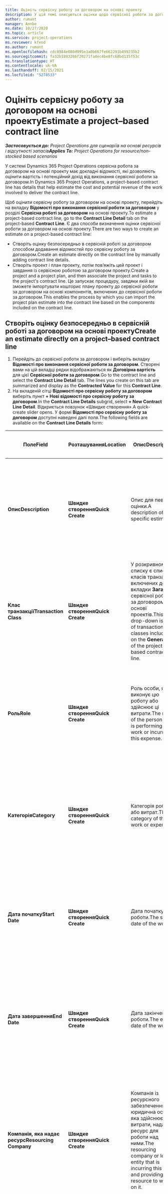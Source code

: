 ```yaml
---
title: Оцініть сервісну роботу за договором на основі проекту
description: У цій темі описуються оцінки щодо сервісної роботи за договором на основі проекту.
author: rumant
manager: Annbe
ms.date: 10/27/2020
ms.topic: article
ms.service: project-operations
ms.reviewer: kfend
ms.author: rumant
ms.openlocfilehash: cdc8984e080d995e3a0b667fe662291b499235b2
ms.sourcegitcommit: fa32b1893286f20271fa4ec4be8fc68bd135f53c
ms.translationtype: HT
ms.contentlocale: uk-UA
ms.lasthandoff: 02/15/2021
ms.locfileid: "5278533"
---
```

# <a name="estimate-a-projectbased-contract-line"></a><span data-ttu-id="8b284-103">Оцініть сервісну роботу за договором на основі проекту</span><span class="sxs-lookup"><span data-stu-id="8b284-103">Estimate a project–based contract line</span></span>

<span data-ttu-id="8b284-104">_**Застосовується до:** Project Operations для сценаріїв на основі ресурсів і відсутності запасів_</span><span class="sxs-lookup"><span data-stu-id="8b284-104">_**Applies To:** Project Operations for resource/non-stocked based scenarios_</span></span> 

<span data-ttu-id="8b284-105">У системі Dynamics 365 Project Operations сервісна робота за договором на основі проекту має докладні відомості, які дозволяють оцінити вартість і потенційний дохід від виконання сервісної роботи за договором.</span><span class="sxs-lookup"><span data-stu-id="8b284-105">In Dynamics 365 Project Operations, a project-based contract line has details that help estimate the cost and potential revenue of the work involved to deliver the contract line.</span></span>

<span data-ttu-id="8b284-106">Щоб оцінити сервісну роботу за договором на основі проекту, перейдіть на вкладку **Відомості про виконання сервісної роботи за договором** у розділі **Сервісна роботі за договором** на основі проекту.</span><span class="sxs-lookup"><span data-stu-id="8b284-106">To estimate a project-based contract line, go to the **Contract Line Detail** tab on the project-based **Contract Line**.</span></span>  <span data-ttu-id="8b284-107">Є два способи визначення оцінки сервісної роботи за договором на основі проекту.</span><span class="sxs-lookup"><span data-stu-id="8b284-107">There are two ways to create an estimate on a project-based contract line:</span></span>

   - <span data-ttu-id="8b284-108">Створіть оцінку безпосередньо в сервісній роботі за договором способом додавання відомостей про сервісну роботу за договором.</span><span class="sxs-lookup"><span data-stu-id="8b284-108">Create an estimate directly on the contract line by manually adding contract line details.</span></span>
   - <span data-ttu-id="8b284-109">Створіть проект і план проекту, потім пов’яжіть цей проект і завдання із сервісною роботою за договором проекту.</span><span class="sxs-lookup"><span data-stu-id="8b284-109">Create a project and a project plan, and then associate the project and tasks to the project's contract line.</span></span> <span data-ttu-id="8b284-110">Це запускає процедуру, завдяки якій ви зможете імпортувати кошторис плану проекту до сервісної роботи за договором на основі компонентів, включених до сервісної роботи за договором.</span><span class="sxs-lookup"><span data-stu-id="8b284-110">This enables the process by which you can import the project plan estimate into the contract line based on the components included on the contract line.</span></span>

## <a name="create-an-estimate-directly-on-a-projectbased-contract-line"></a><span data-ttu-id="8b284-111">Створіть оцінку безпосередньо в сервісній роботі за договором на основі проекту</span><span class="sxs-lookup"><span data-stu-id="8b284-111">Create an estimate directly on a project–based contract line</span></span>

1. <span data-ttu-id="8b284-112">Перейдіть до сервісної роботи за договором і виберіть вкладку **Відомості про виконання сервісної роботи за договором**. Створені вами на цій вкладці рядки відображаються як **Договірна вартість** для цієї **Сервісної роботи за договором**.</span><span class="sxs-lookup"><span data-stu-id="8b284-112">Go to the contract line and select the **Contract Line Detail** tab. The lines you create on this tab are summarized and display as the **Contracted Value** for this **Contract Line**.</span></span> 
2. <span data-ttu-id="8b284-113">На вкладеній сітці **Відомості про сервісну роботу за договором** виберіть пункт **+ Нові відомості про сервісну роботу за договором**.</span><span class="sxs-lookup"><span data-stu-id="8b284-113">In the **Contract Line Details** subgrid, select **+ New Contract Line Detail**.</span></span> <span data-ttu-id="8b284-114">Відкриється повзунок «Швидке створення».</span><span class="sxs-lookup"><span data-stu-id="8b284-114">A quick-create slider opens.</span></span> <span data-ttu-id="8b284-115">У формі **Відомості про сервісну роботу за договором** доступні наведені далі поля.</span><span class="sxs-lookup"><span data-stu-id="8b284-115">The following fields are available on the **Contract Line Details** form:</span></span>

| <span data-ttu-id="8b284-116">Поле</span><span class="sxs-lookup"><span data-stu-id="8b284-116">Field</span></span> | <span data-ttu-id="8b284-117">Розташування</span><span class="sxs-lookup"><span data-stu-id="8b284-117">Location</span></span> | <span data-ttu-id="8b284-118">Опис</span><span class="sxs-lookup"><span data-stu-id="8b284-118">Description</span></span> | <span data-ttu-id="8b284-119">Вплив на наступні етапи</span><span class="sxs-lookup"><span data-stu-id="8b284-119">Downstream impact</span></span> |
| --- | --- | --- | --- |
| <span data-ttu-id="8b284-120">**Опис**</span><span class="sxs-lookup"><span data-stu-id="8b284-120">**Description**</span></span> | <span data-ttu-id="8b284-121">**Швидке створення**</span><span class="sxs-lookup"><span data-stu-id="8b284-121">**Quick Create**</span></span> | <span data-ttu-id="8b284-122">Опис для певної оцінки.</span><span class="sxs-lookup"><span data-stu-id="8b284-122">A description of the specific estimate.</span></span> | <span data-ttu-id="8b284-123">Щодо витрат, які створюються автоматично, це поле за замовчуванням використовує пов’язані відомості сервісної роботи за договором.</span><span class="sxs-lookup"><span data-stu-id="8b284-123">This field defaults to the related contract line detail for costs that are automatically created.</span></span> |
| <span data-ttu-id="8b284-124">**Клас транзакції**</span><span class="sxs-lookup"><span data-stu-id="8b284-124">**Transaction Class**</span></span> | <span data-ttu-id="8b284-125">**Швидке створення**</span><span class="sxs-lookup"><span data-stu-id="8b284-125">**Quick Create**</span></span> | <span data-ttu-id="8b284-126">У розкривному списку є список класів транзакцій, включених до вкладки **Загальні** сервісної роботи за договором на основі проектів.</span><span class="sxs-lookup"><span data-stu-id="8b284-126">This drop-down is a list of transaction classes included on the **General** tab of the project-based contract line.</span></span> | <span data-ttu-id="8b284-127">Щодо витрат, які створюються автоматично, це поле за замовчуванням використовує пов’язані відомості сервісної роботи за договором.</span><span class="sxs-lookup"><span data-stu-id="8b284-127">This field defaults to the related contract line detail for costs that are automatically created.</span></span> |
| <span data-ttu-id="8b284-128">**Роль**</span><span class="sxs-lookup"><span data-stu-id="8b284-128">**Role**</span></span> | <span data-ttu-id="8b284-129">**Швидке створення**</span><span class="sxs-lookup"><span data-stu-id="8b284-129">**Quick Create**</span></span> | <span data-ttu-id="8b284-130">Роль особи, яка виконує цю роботу або здійснює ці витрати.</span><span class="sxs-lookup"><span data-stu-id="8b284-130">The role of the person who is performing this work or incurring this expense.</span></span> | <span data-ttu-id="8b284-131">Щодо витрат, які створюються автоматично, це поле за замовчуванням використовує пов’язані відомості сервісної роботи за договором.</span><span class="sxs-lookup"><span data-stu-id="8b284-131">This field defaults to the related contract line detail for costs that are automatically created.</span></span> |
| <span data-ttu-id="8b284-132">**Категорія**</span><span class="sxs-lookup"><span data-stu-id="8b284-132">**Category**</span></span> | <span data-ttu-id="8b284-133">**Швидке створення**</span><span class="sxs-lookup"><span data-stu-id="8b284-133">**Quick Create**</span></span> | <span data-ttu-id="8b284-134">Категорія роботи або витрат.</span><span class="sxs-lookup"><span data-stu-id="8b284-134">The category of the work or expense.</span></span> | <span data-ttu-id="8b284-135">Щодо витрат, які створюються автоматично, це поле за замовчуванням використовує пов’язані відомості сервісної роботи за договором.</span><span class="sxs-lookup"><span data-stu-id="8b284-135">This field defaults to the related contract line detail for costs that are automatically created.</span></span> |
| <span data-ttu-id="8b284-136">**Дата початку**</span><span class="sxs-lookup"><span data-stu-id="8b284-136">**Start Date**</span></span> | <span data-ttu-id="8b284-137">**Швидке створення**</span><span class="sxs-lookup"><span data-stu-id="8b284-137">**Quick Create**</span></span> | <span data-ttu-id="8b284-138">Дата початку роботи.</span><span class="sxs-lookup"><span data-stu-id="8b284-138">The start date of the work.</span></span> | <span data-ttu-id="8b284-139">Щодо витрат, які створюються автоматично, це поле за замовчуванням використовує пов’язані відомості сервісної роботи за договором.</span><span class="sxs-lookup"><span data-stu-id="8b284-139">This field defaults to the related contract line detail for costs that are automatically created.</span></span> |
| <span data-ttu-id="8b284-140">**Дата завершення**</span><span class="sxs-lookup"><span data-stu-id="8b284-140">**End Date**</span></span> | <span data-ttu-id="8b284-141">**Швидке створення**</span><span class="sxs-lookup"><span data-stu-id="8b284-141">**Quick Create**</span></span> | <span data-ttu-id="8b284-142">Дата закінчення роботи.</span><span class="sxs-lookup"><span data-stu-id="8b284-142">The end date of the work.</span></span> | <span data-ttu-id="8b284-143">Щодо вартості, яка створюється автоматично, це поле за замовчуванням використовує пов’язані відомості сервісної роботи за договором.</span><span class="sxs-lookup"><span data-stu-id="8b284-143">This field defaults to the related contract line detail for the cost that is automatically created.</span></span> |
| <span data-ttu-id="8b284-144">**Компанія, яка надає ресурс**</span><span class="sxs-lookup"><span data-stu-id="8b284-144">**Resourcing Company**</span></span> | <span data-ttu-id="8b284-145">**Швидке створення**</span><span class="sxs-lookup"><span data-stu-id="8b284-145">**Quick Create**</span></span> | <span data-ttu-id="8b284-146">Компанія із ресурсного забезпечення або юридична особа, яка здійснює ці витрати, надає ресурс для роботи над ними.</span><span class="sxs-lookup"><span data-stu-id="8b284-146">The resourcing company or legal entity that is incurring this cost and providing the resource to work on it.</span></span> | <span data-ttu-id="8b284-147">Щодо витрат, які створюються автоматично, це поле за замовчуванням використовує пов’язані відомості сервісної роботи за договором.</span><span class="sxs-lookup"><span data-stu-id="8b284-147">This field defaults to the related contract line detail for costs that are automatically created.</span></span> <span data-ttu-id="8b284-148">Це поле також використовується при отриманні собівартості.</span><span class="sxs-lookup"><span data-stu-id="8b284-148">This field is also used in cost price retrieval.</span></span> |
| <span data-ttu-id="8b284-149">**Одиниця ресурсів**</span><span class="sxs-lookup"><span data-stu-id="8b284-149">**Resourcing Unit**</span></span> | <span data-ttu-id="8b284-150">**Швидке створення**</span><span class="sxs-lookup"><span data-stu-id="8b284-150">**Quick Create**</span></span> | <span data-ttu-id="8b284-151">Підрозділ ресурсів, який здійснює ці витрати та забезпечує ресурси для роботи з ними.</span><span class="sxs-lookup"><span data-stu-id="8b284-151">The resourcing unit that incurs this cost and provies the resource to work on it.</span></span> | <span data-ttu-id="8b284-152">Щодо витрат, які створюються автоматично, це поле за замовчуванням використовує пов’язані відомості сервісної роботи за договором.</span><span class="sxs-lookup"><span data-stu-id="8b284-152">This field defaults to the related contract line detail for costs that are automatically created.</span></span> <span data-ttu-id="8b284-153">Це поле також використовується при отриманні собівартості.</span><span class="sxs-lookup"><span data-stu-id="8b284-153">This field is also used in cost price retrieval.</span></span> |
| <span data-ttu-id="8b284-154">**Розклад одиниць**</span><span class="sxs-lookup"><span data-stu-id="8b284-154">**Unit schedule**</span></span> | <span data-ttu-id="8b284-155">**Швидке створення**</span><span class="sxs-lookup"><span data-stu-id="8b284-155">**Quick create**</span></span> | <span data-ttu-id="8b284-156">Група одиниць вимірювання роботи або витрат.</span><span class="sxs-lookup"><span data-stu-id="8b284-156">The unit group of the work or expense.</span></span> <span data-ttu-id="8b284-157">Одиниці вимірювання належать до розкладу одиниць або групи одиниць вимірювання.</span><span class="sxs-lookup"><span data-stu-id="8b284-157">Units belong to a unit schedule or a group of units.</span></span> <span data-ttu-id="8b284-158">Наприклад, *милі* та *кілометри (км)* є одиницями вимірювання, що належать до групи одиниць, які описують відстань.</span><span class="sxs-lookup"><span data-stu-id="8b284-158">For example, *miles* and *kilometers (Kms)* are units that belong to a group of units that describe distance.</span></span> | <span data-ttu-id="8b284-159">Щодо витрат, які створюються автоматично, це поле за замовчуванням використовує пов’язані відомості сервісної роботи за договором.</span><span class="sxs-lookup"><span data-stu-id="8b284-159">This field defaults to the related contract line detail for costs that are automatically created.</span></span> |
| <span data-ttu-id="8b284-160">**Одиниця вимірювання**</span><span class="sxs-lookup"><span data-stu-id="8b284-160">**Unit**</span></span> | <span data-ttu-id="8b284-161">**Швидке створення**</span><span class="sxs-lookup"><span data-stu-id="8b284-161">**Quick Create**</span></span> | <span data-ttu-id="8b284-162">Одиниця роботи або витрат.</span><span class="sxs-lookup"><span data-stu-id="8b284-162">The unit of work or expense.</span></span> | <span data-ttu-id="8b284-163">Щодо витрат, які створюються автоматично, це поле за замовчуванням використовує пов’язані відомості сервісної роботи за договором.</span><span class="sxs-lookup"><span data-stu-id="8b284-163">This field defaults to the related contract line detail for costs that are automatically created.</span></span> |
| <span data-ttu-id="8b284-164">**Кількість**</span><span class="sxs-lookup"><span data-stu-id="8b284-164">**Quantity**</span></span> | <span data-ttu-id="8b284-165">**Швидке створення**</span><span class="sxs-lookup"><span data-stu-id="8b284-165">**Quick Create**</span></span> | <span data-ttu-id="8b284-166">Кількість роботи або витрат.</span><span class="sxs-lookup"><span data-stu-id="8b284-166">The quantity of work or expense.</span></span> | <span data-ttu-id="8b284-167">Щодо витрат, які створюються автоматично, це поле за замовчуванням використовує пов’язані відомості сервісної роботи за договором.</span><span class="sxs-lookup"><span data-stu-id="8b284-167">This field defaults to the related contract line detail for costs that are automatically created.</span></span> |
| <span data-ttu-id="8b284-168">**Ціна за одиницю**</span><span class="sxs-lookup"><span data-stu-id="8b284-168">**Unit price**</span></span> | <span data-ttu-id="8b284-169">**Швидке створення**</span><span class="sxs-lookup"><span data-stu-id="8b284-169">**Quick Create**</span></span> | <span data-ttu-id="8b284-170">Ставка оплати, за якою виставляються рахунки роллю, що виконує роботу, або ціна збуту категорії витрат.</span><span class="sxs-lookup"><span data-stu-id="8b284-170">The bill rate of the role that is performing the work or the sales price of the expense category.</span></span> <span data-ttu-id="8b284-171">За замовчуванням у цьому полі зазначається **Час** із урахуванням поєднання ролі та підрозділу із забезпечення ресурсів, що зазначені в прайсі проекту, який є чинним станом на дату початку.</span><span class="sxs-lookup"><span data-stu-id="8b284-171">This field defaults for **Time** based on the role and resourcing unit combination on the project price list that is effective for the start date.</span></span> <span data-ttu-id="8b284-172">Налаштування ціни для категорії транзакцій у прайсі проекту, що є чинним станом на дату початку, є значенням витрат за замовчуванням у цьому полі.</span><span class="sxs-lookup"><span data-stu-id="8b284-172">For expenses, this field's default is from the price setup for the transaction category in the project price list that is effective for the start date.</span></span> <span data-ttu-id="8b284-173">Якщо метод ціноутворення для категорії транзакцій не є **ціна за одиницю**, значення за замовчуванням відсутнє, й це поле залишається порожнім.</span><span class="sxs-lookup"><span data-stu-id="8b284-173">If the pricing method for the transaction category is not **price-per-unit**, there is no default, and this field is left blank.</span></span> | <span data-ttu-id="8b284-174">Сума вартості, за якою виставляються рахунки роллю, що виконує роботу, або вартість одиниці товару в категорії витрат.</span><span class="sxs-lookup"><span data-stu-id="8b284-174">The cost rate of the role that is performing the work, or the cost per unit of the expense category.</span></span> <span data-ttu-id="8b284-175">Значенням за замовчуванням для цього поля є поєднання **Часу залежно від ролі** та підрозділу ресурсів у рядку ціни ролі в прайсі вартості, що пов’язаний із підрозділом, який відповідає за залучення клієнтів, і є чинним станом на дату початку.</span><span class="sxs-lookup"><span data-stu-id="8b284-175">This field defaults for **Time based on the role** and the resourcing unit combination on the role price line of the cost price list attached to the contracting unit effective for the start date.</span></span> <span data-ttu-id="8b284-176">Щодо витрат, значення цього поля за замовчуванням ґрунтується на рядку ціни категорії в прайсі вартості, що пов’язаний із підрозділом, який відповідає за залучення клієнтів, і є чинним станом на дату початку.</span><span class="sxs-lookup"><span data-stu-id="8b284-176">For expenses, this field's default is based on the category price line of the cost price list attached to the contracting unit that is effective for the start date.</span></span> <span data-ttu-id="8b284-177">Якщо метод ціноутворення для категорії транзакцій не ціна за одиницю, значення за замовчуванням відсутнє, і це поле лишається пустим.</span><span class="sxs-lookup"><span data-stu-id="8b284-177">If the pricing method for the transaction category is not price-per-unit, there is no default and this field is left blank.</span></span> |
| <span data-ttu-id="8b284-178">**Прогнозований податок**</span><span class="sxs-lookup"><span data-stu-id="8b284-178">**Estimated Tax**</span></span> | <span data-ttu-id="8b284-179">**Швидке створення**</span><span class="sxs-lookup"><span data-stu-id="8b284-179">**Quick Create**</span></span> | <span data-ttu-id="8b284-180">Користувач вводить орієнтовну суму податку на цю роботу або витрати.</span><span class="sxs-lookup"><span data-stu-id="8b284-180">The estimated tax for this work or expense as input by the user.</span></span> | <span data-ttu-id="8b284-181">Користувач вводить орієнтовну суму податку на цю роботу або витрати.</span><span class="sxs-lookup"><span data-stu-id="8b284-181">The estimated tax for this work or expense as input by the user.</span></span> |
| <span data-ttu-id="8b284-182">**Сума**</span><span class="sxs-lookup"><span data-stu-id="8b284-182">**Amount**</span></span> | <span data-ttu-id="8b284-183">**Швидке створення**</span><span class="sxs-lookup"><span data-stu-id="8b284-183">**Quick Create**</span></span> | <span data-ttu-id="8b284-184">Якщо поля **Кількість** і **Ціна** залишені порожніми, користувач може додати це значення в це поле.</span><span class="sxs-lookup"><span data-stu-id="8b284-184">This value in this field can be added by the user if the **Quantity** and **Price** fields are left blank.</span></span> <span data-ttu-id="8b284-185">Якщо в полях **Кількість** і **Ціна** додані значення, поле **Сума** є лише для читання й розраховується як **(Кількість \* Ціна за одиницю) + Податок**.</span><span class="sxs-lookup"><span data-stu-id="8b284-185">If **Quantity** and **Price** are filled, the **Amount** field is read-only and is calculated as **(Quantity \* Unit price) + Tax**.</span></span> | &nbsp; |

## <a name="update-prices-on-contract-line-details"></a><span data-ttu-id="8b284-186">Оновіть ціни у відомостях сервісної роботи за договором</span><span class="sxs-lookup"><span data-stu-id="8b284-186">Update prices on contract line details</span></span>

<span data-ttu-id="8b284-187">Якщо змінити ціни в проектному прайсі, який додається до сервісного договору, або в прайсі витрат підрозділу, який відповідає за залучення клієнтів, ви можете оновити ціни в окремих відомостях сервісної роботи за договором із урахуванням відповідних змін.</span><span class="sxs-lookup"><span data-stu-id="8b284-187">If you change prices on the project price list that is attached to the contract or the cost price list of the contracting unit, you can refresh the prices on the individual contract line details to reflect the change.</span></span> <span data-ttu-id="8b284-188">На сторінці **Сервісний договір** виберіть **Перерахувати**.</span><span class="sxs-lookup"><span data-stu-id="8b284-188">On the **Contract** page, select **Recalculate**.</span></span> <span data-ttu-id="8b284-189">Відкривається попередження, яке повідомляє вам, що ціни для всіх сервісних робіт за цим договором скинуто.</span><span class="sxs-lookup"><span data-stu-id="8b284-189">A warning opens to inform you that prices for all contract lines on this contract are reset.</span></span> <span data-ttu-id="8b284-190">Виберіть **Так**, щоб оновити ціни як у відомостях збуту, так і у відомостях вартості сервісних робіт за договором.</span><span class="sxs-lookup"><span data-stu-id="8b284-190">Select **Yes** to refresh prices for both sales and cost contract line details.</span></span>

## <a name="access-contract-line-details-for-cost"></a><span data-ttu-id="8b284-191">Отримайте доступ до відомостей про вартість сервісних робіт за договором.</span><span class="sxs-lookup"><span data-stu-id="8b284-191">Access contract line details for cost</span></span>

<span data-ttu-id="8b284-192">На вкладці **Відомості про сервісну роботу за договором** виберіть рядок у сітці, щоб на панелі інструментів вкладеної сітки відобразилися справи.</span><span class="sxs-lookup"><span data-stu-id="8b284-192">On the **Contract Line Details** tab, select a row in the grid to display actions on the toolbar of the subgrid.</span></span> <span data-ttu-id="8b284-193">Першою справою на панелі інструментів вкладеної сітки є **Відкрити відомості про витрати**.</span><span class="sxs-lookup"><span data-stu-id="8b284-193">The first action on the subgrid tool bar is **Open Cost Detail**.</span></span> <span data-ttu-id="8b284-194">Щоб побачити пов’язані норми витрат і суму для цих відомостей сервісної роботи за договором, виберіть пункт **Відкрити відомості про витрати**.</span><span class="sxs-lookup"><span data-stu-id="8b284-194">To see the related cost rate and amount for this contract line detail, select **Open Cost Detail**.</span></span> 

> [!NOTE]
> <span data-ttu-id="8b284-195">Зміна компанії із ресурсного забезпечення, підрозділу ресурсного забезпечення, значень кількості, дат, ролі або категорії у відомостях сервісної роботи за договором у розділі **Вартість** також змінює відповідні значення у відомостях сервісної роботи за договором у розділі **Збут**.</span><span class="sxs-lookup"><span data-stu-id="8b284-195">Changing the resourcing company, resourcing unit, quantity, dates, role, or category values on the contract line detail for **Cost** also changes the corresponding values on the contract line detail for **Sales**.</span></span>

## <a name="currency-on-contract-line-details-for-cost-and-sales"></a><span data-ttu-id="8b284-196">Валюта сервісної роботи за договором для вартості та збуту</span><span class="sxs-lookup"><span data-stu-id="8b284-196">Currency on contract line details for cost and sales</span></span>

<span data-ttu-id="8b284-197">Відомості про сервісну роботу за договором для **Збуту** задають валюту за замовчуванням із проектного прайсу, який є чинним станом на дату відомостей сервісної роботи за договором.</span><span class="sxs-lookup"><span data-stu-id="8b284-197">The contract line detail for **Sales** sets the default currency from the project price list that is effective for the start date of the contract line detail.</span></span>

<span data-ttu-id="8b284-198">Відомості про сервісну роботу за договором для **Вартості** задають валюту за замовчуванням із прайсу підрозділу, який відповідає за залучення клієнтів за сервісним договором, який є чинним станом на дату відомостей сервісної роботи за договором для **Вартості**.</span><span class="sxs-lookup"><span data-stu-id="8b284-198">The contract line detail for **Cost** sets the default currency from the price list of the contracting unit of the contract that is effective for the start date of the contract line detail for **Cost**.</span></span>

<span data-ttu-id="8b284-199">При розрахунку рентабельності виконується конвертація сум у відомостях сервісної роботи за договором для **Вартості** та **Збуту** в базову валюту середовища для складання звітів про загальні фактичні та потенційні норми дохідності за сервісним договором.</span><span class="sxs-lookup"><span data-stu-id="8b284-199">Profitability calculations convert the amounts for the contract line details for **Cost** and **Sales** into the base currency of the environment to report the overall actual and estimated margins on the contract.</span></span>

> [!NOTE]
> <span data-ttu-id="8b284-200">Через відсутність даних про обмінні курси станом на дату набуття чинності можуть відбуватися помилки, пов’язані з округленням грошових сум, а також зміною норм дохідності.</span><span class="sxs-lookup"><span data-stu-id="8b284-200">Currency rounding errors and changed margins could occur because of the lack of date effective exchange rates.</span></span> <span data-ttu-id="8b284-201">Використовуйте ці розрахунки в проектних сервісних договорах лише в якості приблизних даних, а не в офіційній звітності, де зазначаються фактичні дані, або в інших видах звітів, де потрібна більша точність округлення чисел і конкретна інформація про дати набуття чинності обмінними курсами.</span><span class="sxs-lookup"><span data-stu-id="8b284-201">Use these calculations on project contracts only as approximations and not for actual statutory or other reporting that requires higher precision of rounding and awareness of date effectivity for exchange rates.</span></span>


[!INCLUDE[footer-include](../includes/footer-banner.md)]